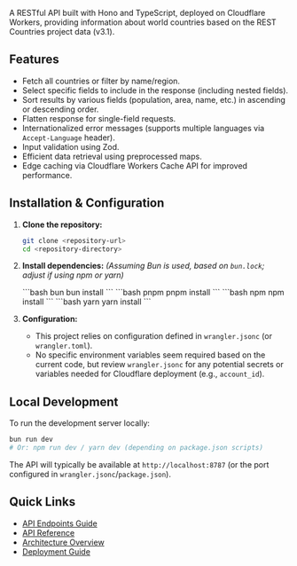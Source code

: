 A RESTful API built with Hono and TypeScript, deployed on Cloudflare Workers, providing information about world countries based on the REST Countries project data (v3.1).

## Features

- Fetch all countries or filter by name/region.
- Select specific fields to include in the response (including nested fields).
- Sort results by various fields (population, area, name, etc.) in ascending or descending order.
- Flatten response for single-field requests.
- Internationalized error messages (supports multiple languages via `Accept-Language` header).
- Input validation using Zod.
- Efficient data retrieval using preprocessed maps.
- Edge caching via Cloudflare Workers Cache API for improved performance.

## Installation & Configuration

1. **Clone the repository:**

   ```bash
   git clone <repository-url>
   cd <repository-directory>
   ```

2. **Install dependencies:**
   _(Assuming Bun is used, based on `bun.lock`; adjust if using npm or yarn)_

   <CodeGroup>
   ```bash bun
   bun install
   ```
   ```bash pnpm
   pnpm install
   ```
   ```bash npm
   npm install
   ```
   ```bash yarn
   yarn install
   ```
   </CodeGroup>

3. **Configuration:**
   - This project relies on configuration defined in `wrangler.jsonc` (or `wrangler.toml`).
   - No specific environment variables seem required based on the current code, but review `wrangler.jsonc` for any potential secrets or variables needed for Cloudflare deployment (e.g., `account_id`).

## Local Development

To run the development server locally:

```bash
bun run dev
# Or: npm run dev / yarn dev (depending on package.json scripts)
```

The API will typically be available at `http://localhost:8787` (or the port configured in `wrangler.jsonc`/`package.json`).

## Quick Links

- [API Endpoints Guide](docs/endpoints)
- [API Reference](api-reference/overview)
- [Architecture Overview](docs/architecture)
- [Deployment Guide](docs/deploy)
